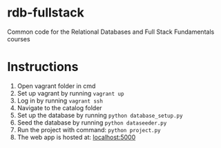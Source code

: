 rdb-fullstack
=============

Common code for the Relational Databases and Full Stack Fundamentals courses

# Instructions
1. Open vagrant folder in cmd
2. Set up vagrant by running `vagrant up`
3. Log in by running `vagrant ssh`
4. Navigate to the catalog folder
5. Set up the database by running `python database_setup.py`
6. Seed the database by running `python dataseeder.py`
7. Run the project with command: `python project.py`
8. The web app is hosted at: [localhost:5000](http://localhost:5000)